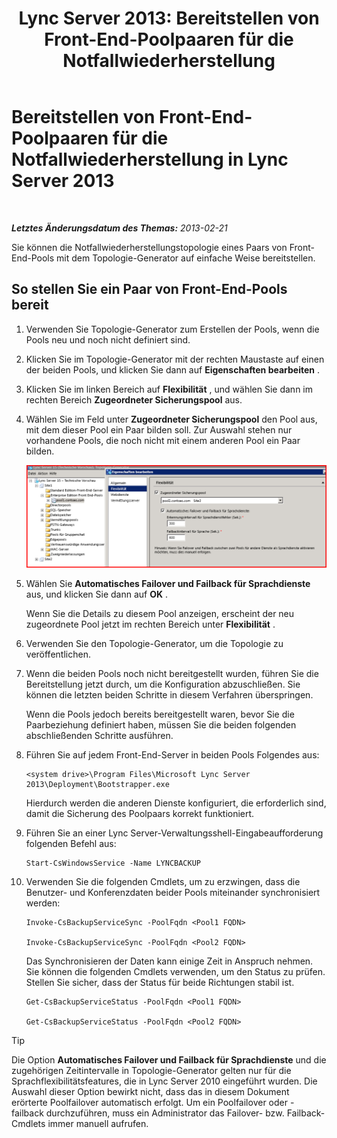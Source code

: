 ﻿---
title: 'Lync Server 2013: Bereitstellen von Front-End-Poolpaaren für die Notfallwiederherstellung'
TOCTitle: Bereitstellen von Front-End-Poolpaaren für die Notfallwiederherstellung
ms:assetid: 2f12467c-8b90-43e6-831b-a0b096427f17
ms:mtpsurl: https://technet.microsoft.com/de-de/library/JJ204773(v=OCS.15)
ms:contentKeyID: 49293550
ms.date: 05/19/2016
mtps_version: v=OCS.15
ms.translationtype: HT
---

# Bereitstellen von Front-End-Poolpaaren für die Notfallwiederherstellung in Lync Server 2013

 

_**Letztes Änderungsdatum des Themas:** 2013-02-21_

Sie können die Notfallwiederherstellungstopologie eines Paars von Front-End-Pools mit dem Topologie-Generator auf einfache Weise bereitstellen.

## So stellen Sie ein Paar von Front-End-Pools bereit

1.  Verwenden Sie Topologie-Generator zum Erstellen der Pools, wenn die Pools neu und noch nicht definiert sind.

2.  Klicken Sie im Topologie-Generator mit der rechten Maustaste auf einen der beiden Pools, und klicken Sie dann auf **Eigenschaften bearbeiten** .

3.  Klicken Sie im linken Bereich auf **Flexibilität** , und wählen Sie dann im rechten Bereich **Zugeordneter Sicherungspool** aus.

4.  Wählen Sie im Feld unter **Zugeordneter Sicherungspool** den Pool aus, mit dem dieser Pool ein Paar bilden soll. Zur Auswahl stehen nur vorhandene Pools, die noch nicht mit einem anderen Pool ein Paar bilden.
    
    ![Ausfallsicherheit (Dialogfeld)](images/JJ204773.36080581-db76-497d-bf9e-f02b39574d0e(OCS.15).png "Ausfallsicherheit (Dialogfeld)")  

5.  Wählen Sie **Automatisches Failover und Failback für Sprachdienste** aus, und klicken Sie dann auf **OK** .
    
    Wenn Sie die Details zu diesem Pool anzeigen, erscheint der neu zugeordnete Pool jetzt im rechten Bereich unter **Flexibilität** .

6.  Verwenden Sie den Topologie-Generator, um die Topologie zu veröffentlichen.

7.  Wenn die beiden Pools noch nicht bereitgestellt wurden, führen Sie die Bereitstellung jetzt durch, um die Konfiguration abzuschließen. Sie können die letzten beiden Schritte in diesem Verfahren überspringen.
    
    Wenn die Pools jedoch bereits bereitgestellt waren, bevor Sie die Paarbeziehung definiert haben, müssen Sie die beiden folgenden abschließenden Schritte ausführen.

8.  Führen Sie auf jedem Front-End-Server in beiden Pools Folgendes aus:
    
        <system drive>\Program Files\Microsoft Lync Server 2013\Deployment\Bootstrapper.exe 
    
    Hierdurch werden die anderen Dienste konfiguriert, die erforderlich sind, damit die Sicherung des Poolpaars korrekt funktioniert.

9.  Führen Sie an einer Lync Server-Verwaltungsshell-Eingabeaufforderung folgenden Befehl aus:
    
        Start-CsWindowsService -Name LYNCBACKUP

10. Verwenden Sie die folgenden Cmdlets, um zu erzwingen, dass die Benutzer- und Konferenzdaten beider Pools miteinander synchronisiert werden:
    
        Invoke-CsBackupServiceSync -PoolFqdn <Pool1 FQDN>
    
        Invoke-CsBackupServiceSync -PoolFqdn <Pool2 FQDN>
    
    Das Synchronisieren der Daten kann einige Zeit in Anspruch nehmen. Sie können die folgenden Cmdlets verwenden, um den Status zu prüfen. Stellen Sie sicher, dass der Status für beide Richtungen stabil ist.
    
        Get-CsBackupServiceStatus -PoolFqdn <Pool1 FQDN>
    
        Get-CsBackupServiceStatus -PoolFqdn <Pool2 FQDN>


> [!TIP]
> Die Option <STRONG>Automatisches Failover und Failback für Sprachdienste</STRONG> und die zugehörigen Zeitintervalle in Topologie-Generator gelten nur für die Sprachflexibilitätsfeatures, die in Lync Server 2010 eingeführt wurden. Die Auswahl dieser Option bewirkt nicht, dass das in diesem Dokument erörterte Poolfailover automatisch erfolgt. Um ein Poolfailover oder -failback durchzuführen, muss ein Administrator das Failover- bzw. Failback-Cmdlets immer manuell aufrufen.


